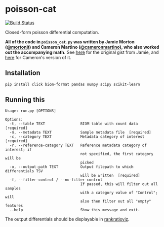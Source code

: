 # poisson-cat
[![Build Status](https://travis-ci.org/fedarko/poisson-cat.svg?branch=master)](https://travis-ci.org/fedarko/poisson-cat)

Closed-form poisson differential computation.

**All of the code in `poisson_cat.py` was written by Jamie Morton
([@mortonjt](https://github.com/mortonjt))
and Cameron Martino ([@cameronmartino](https://github.com/cameronmartino)),
who also worked out the accompanying math.** See
[here](https://gist.github.com/mortonjt/0bb8d0565fc6c02b48e91524e816f112) for
the original gist from Jamie, and
[here](https://gist.github.com/cameronmartino/8d89b73c2dcd749992127ad5a8d284e2)
for Cameron's version of it.

## Installation

```bash
pip install click biom-format pandas numpy scipy scikit-learn
```

## Running this

```
Usage: run.py [OPTIONS]

Options:
  -t, --table TEXT                BIOM table with count data  [required]
  -m, --metadata TEXT             Sample metadata file  [required]
  -c, --category TEXT             Metadata category of interest  [required]
  -r, --reference-category TEXT   Reference metadata category of interest; if
                                  not specified, the first category will be
                                  picked
  -o, --output-path TEXT          Output filepath to which differentials TSV
                                  will be written  [required]
  -f, --filter-control / --no-filter-control
                                  If passed, this will filter out all samples
                                  with a category value of "Control"; will
                                  also then filter out all "empty" features
  --help                          Show this message and exit.
```

The output differentials should be displayable in
[rankratioviz](https://github.com/fedarko/rankratioviz).
